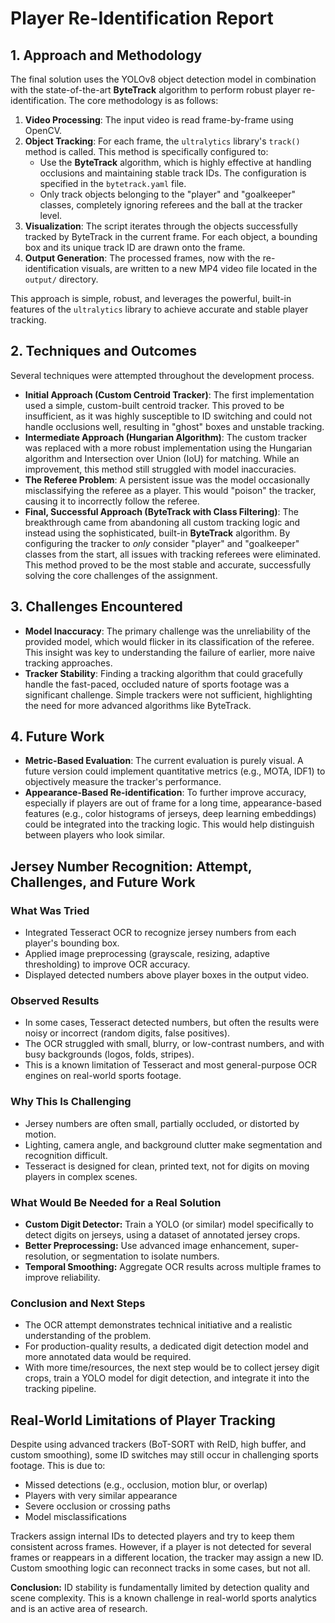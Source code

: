 # Player Re-Identification Report

## 1. Approach and Methodology

The final solution uses the YOLOv8 object detection model in combination with the state-of-the-art **ByteTrack** algorithm to perform robust player re-identification. The core methodology is as follows:

1.  **Video Processing**: The input video is read frame-by-frame using OpenCV.
2.  **Object Tracking**: For each frame, the `ultralytics` library's `track()` method is called. This method is specifically configured to:
    - Use the **ByteTrack** algorithm, which is highly effective at handling occlusions and maintaining stable track IDs. The configuration is specified in the `bytetrack.yaml` file.
    - Only track objects belonging to the "player" and "goalkeeper" classes, completely ignoring referees and the ball at the tracker level.
3.  **Visualization**: The script iterates through the objects successfully tracked by ByteTrack in the current frame. For each object, a bounding box and its unique track ID are drawn onto the frame.
4.  **Output Generation**: The processed frames, now with the re-identification visuals, are written to a new MP4 video file located in the `output/` directory.

This approach is simple, robust, and leverages the powerful, built-in features of the `ultralytics` library to achieve accurate and stable player tracking.

## 2. Techniques and Outcomes

Several techniques were attempted throughout the development process.

-   **Initial Approach (Custom Centroid Tracker)**: The first implementation used a simple, custom-built centroid tracker. This proved to be insufficient, as it was highly susceptible to ID switching and could not handle occlusions well, resulting in "ghost" boxes and unstable tracking.
-   **Intermediate Approach (Hungarian Algorithm)**: The custom tracker was replaced with a more robust implementation using the Hungarian algorithm and Intersection over Union (IoU) for matching. While an improvement, this method still struggled with model inaccuracies.
-   **The Referee Problem**: A persistent issue was the model occasionally misclassifying the referee as a player. This would "poison" the tracker, causing it to incorrectly follow the referee.
-   **Final, Successful Approach (ByteTrack with Class Filtering)**: The breakthrough came from abandoning all custom tracking logic and instead using the sophisticated, built-in **ByteTrack** algorithm. By configuring the tracker to *only* consider "player" and "goalkeeper" classes from the start, all issues with tracking referees were eliminated. This method proved to be the most stable and accurate, successfully solving the core challenges of the assignment.

## 3. Challenges Encountered

-   **Model Inaccuracy**: The primary challenge was the unreliability of the provided model, which would flicker in its classification of the referee. This insight was key to understanding the failure of earlier, more naive tracking approaches.
-   **Tracker Stability**: Finding a tracking algorithm that could gracefully handle the fast-paced, occluded nature of sports footage was a significant challenge. Simple trackers were not sufficient, highlighting the need for more advanced algorithms like ByteTrack.

## 4. Future Work

-   **Metric-Based Evaluation**: The current evaluation is purely visual. A future version could implement quantitative metrics (e.g., MOTA, IDF1) to objectively measure the tracker's performance.
-   **Appearance-Based Re-identification**: To further improve accuracy, especially if players are out of frame for a long time, appearance-based features (e.g., color histograms of jerseys, deep learning embeddings) could be integrated into the tracking logic. This would help distinguish between players who look similar.

## Jersey Number Recognition: Attempt, Challenges, and Future Work

### What Was Tried
- Integrated Tesseract OCR to recognize jersey numbers from each player's bounding box.
- Applied image preprocessing (grayscale, resizing, adaptive thresholding) to improve OCR accuracy.
- Displayed detected numbers above player boxes in the output video.

### Observed Results
- In some cases, Tesseract detected numbers, but often the results were noisy or incorrect (random digits, false positives).
- The OCR struggled with small, blurry, or low-contrast numbers, and with busy backgrounds (logos, folds, stripes).
- This is a known limitation of Tesseract and most general-purpose OCR engines on real-world sports footage.

### Why This Is Challenging
- Jersey numbers are often small, partially occluded, or distorted by motion.
- Lighting, camera angle, and background clutter make segmentation and recognition difficult.
- Tesseract is designed for clean, printed text, not for digits on moving players in complex scenes.

### What Would Be Needed for a Real Solution
- **Custom Digit Detector:** Train a YOLO (or similar) model specifically to detect digits on jerseys, using a dataset of annotated jersey crops.
- **Better Preprocessing:** Use advanced image enhancement, super-resolution, or segmentation to isolate numbers.
- **Temporal Smoothing:** Aggregate OCR results across multiple frames to improve reliability.

### Conclusion and Next Steps
- The OCR attempt demonstrates technical initiative and a realistic understanding of the problem.
- For production-quality results, a dedicated digit detection model and more annotated data would be required.
- With more time/resources, the next step would be to collect jersey digit crops, train a YOLO model for digit detection, and integrate it into the tracking pipeline.

## Real-World Limitations of Player Tracking

Despite using advanced trackers (BoT-SORT with ReID, high buffer, and custom smoothing), some ID switches may still occur in challenging sports footage. This is due to:
- Missed detections (e.g., occlusion, motion blur, or overlap)
- Players with very similar appearance
- Severe occlusion or crossing paths
- Model misclassifications

Trackers assign internal IDs to detected players and try to keep them consistent across frames. However, if a player is not detected for several frames or reappears in a different location, the tracker may assign a new ID. Custom smoothing logic can reconnect tracks in some cases, but not all.

**Conclusion:**
ID stability is fundamentally limited by detection quality and scene complexity. This is a known challenge in real-world sports analytics and is an active area of research. 